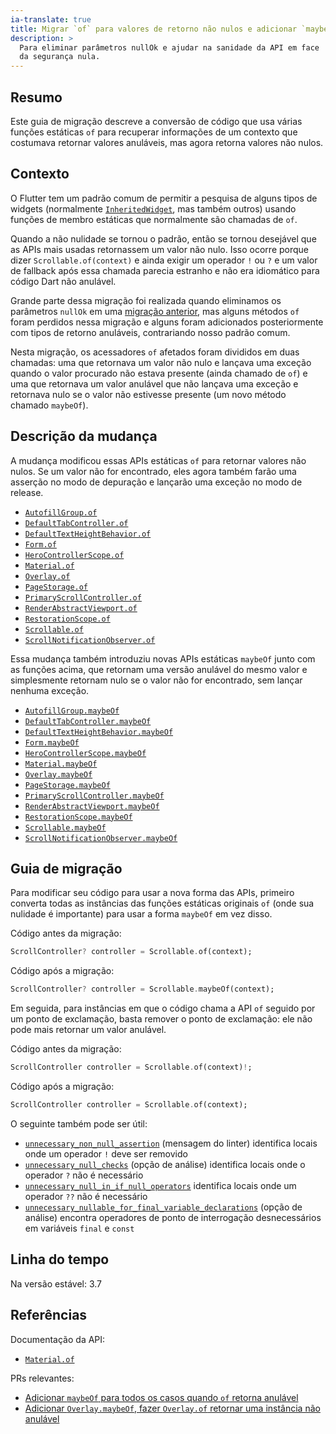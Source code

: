 ```yaml
---
ia-translate: true
title: Migrar `of` para valores de retorno não nulos e adicionar `maybeOf`
description: >
  Para eliminar parâmetros nullOk e ajudar na sanidade da API em face
  da segurança nula.
---
```


## Resumo

Este guia de migração descreve a conversão de código que usa várias funções
estáticas `of` para recuperar informações de um contexto que costumava retornar
valores anuláveis, mas agora retorna valores não nulos.

## Contexto

O Flutter tem um padrão comum de permitir a pesquisa de alguns tipos de widgets
(normalmente [`InheritedWidget`][], mas também outros) usando funções de membro
estáticas que normalmente são chamadas de `of`.

Quando a não nulidade se tornou o padrão, então se tornou desejável que as APIs
mais usadas retornassem um valor não nulo. Isso ocorre porque dizer
`Scrollable.of(context)` e ainda exigir um operador `!` ou `?` e um valor de
fallback após essa chamada parecia estranho e não era idiomático para código
Dart não anulável.

Grande parte dessa migração foi realizada quando eliminamos os parâmetros
`nullOk` em uma [migração anterior][], mas alguns métodos `of` foram perdidos
nessa migração e alguns foram adicionados posteriormente com tipos de retorno
anuláveis, contrariando nosso padrão comum.

Nesta migração, os acessadores `of` afetados foram divididos em duas chamadas:
uma que retornava um valor não nulo e lançava uma exceção quando o valor
procurado não estava presente (ainda chamado de `of`) e uma que retornava um
valor anulável que não lançava uma exceção e retornava nulo se o valor não
estivesse presente (um novo método chamado `maybeOf`).

## Descrição da mudança

A mudança modificou essas APIs estáticas `of` para retornar valores não nulos.
Se um valor não for encontrado, eles agora também farão uma asserção no modo de
depuração e lançarão uma exceção no modo de release.

*   [`AutofillGroup.of`]
*   [`DefaultTabController.of`]
*   [`DefaultTextHeightBehavior.of`]
*   [`Form.of`]
*   [`HeroControllerScope.of`]
*   [`Material.of`]
*   [`Overlay.of`]
*   [`PageStorage.of`]
*   [`PrimaryScrollController.of`]
*   [`RenderAbstractViewport.of`]
*   [`RestorationScope.of`]
*   [`Scrollable.of`]
*   [`ScrollNotificationObserver.of`]

Essa mudança também introduziu novas APIs estáticas `maybeOf` junto com as
funções acima, que retornam uma versão anulável do mesmo valor e simplesmente
retornam nulo se o valor não for encontrado, sem lançar nenhuma exceção.

*   [`AutofillGroup.maybeOf`]
*   [`DefaultTabController.maybeOf`]
*   [`DefaultTextHeightBehavior.maybeOf`]
*   [`Form.maybeOf`]
*   [`HeroControllerScope.maybeOf`]
*   [`Material.maybeOf`]
*   [`Overlay.maybeOf`]
*   [`PageStorage.maybeOf`]
*   [`PrimaryScrollController.maybeOf`]
*   [`RenderAbstractViewport.maybeOf`]
*   [`RestorationScope.maybeOf`]
*   [`Scrollable.maybeOf`]
*   [`ScrollNotificationObserver.maybeOf`]

## Guia de migração

Para modificar seu código para usar a nova forma das APIs, primeiro converta
todas as instâncias das funções estáticas originais `of` (onde sua nulidade é
importante) para usar a forma `maybeOf` em vez disso.

Código antes da migração:

```dart
ScrollController? controller = Scrollable.of(context);
```

Código após a migração:

```dart
ScrollController? controller = Scrollable.maybeOf(context);
```

Em seguida, para instâncias em que o código chama a API `of` seguido por um ponto
de exclamação, basta remover o ponto de exclamação: ele não pode mais retornar
um valor anulável.

Código antes da migração:

```dart
ScrollController controller = Scrollable.of(context)!;
```

Código após a migração:

```dart
ScrollController controller = Scrollable.of(context);
```

O seguinte também pode ser útil:

*   [`unnecessary_non_null_assertion`][] (mensagem do linter) identifica
    locais onde um operador `!` deve ser removido
*   [`unnecessary_null_checks`][] (opção de análise) identifica locais onde o
    operador `?` não é necessário
*   [`unnecessary_null_in_if_null_operators`][] identifica locais onde um
    operador `??` não é necessário
*   [`unnecessary_nullable_for_final_variable_declarations`][] (opção de
    análise) encontra operadores de ponto de interrogação desnecessários em
    variáveis `final` e `const`

## Linha do tempo

Na versão estável: 3.7

## Referências

Documentação da API:

*   [`Material.of`][]

PRs relevantes:

*   [Adicionar `maybeOf` para todos os casos quando `of` retorna anulável][]
*   [Adicionar `Overlay.maybeOf`, fazer `Overlay.of` retornar uma instância não
    anulável][]

[migração anterior]: /release/breaking-changes/eliminating-nullok-parameters
[`unnecessary_non_null_assertion`]: {{site.dart-site}}/tools/diagnostic-messages#unnecessary_non_null_assertion
[`unnecessary_null_checks`]: {{site.dart-site}}/tools/linter-rules#unnecessary_null_checks
[`unnecessary_null_in_if_null_operators`]: {{site.dart-site}}/tools/linter-rules#unnecessary_null_in_if_null_operators
[`unnecessary_nullable_for_final_variable_declarations`]: {{site.dart-site}}/tools/linter-rules#unnecessary_nullable_for_final_variable_declarations
[`AutofillGroup.maybeOf`]: {{site.api}}/flutter/widgets/AutofillGroup/maybeOf.html
[`AutofillGroup.of`]: {{site.api}}/flutter/widgets/AutofillGroup/of.html
[`DefaultTabController.maybeOf`]: {{site.api}}/flutter/material/DefaultTabController/maybeOf.html
[`DefaultTabController.of`]: {{site.api}}/flutter/material/DefaultTabController/of.html
[`DefaultTextHeightBehavior.maybeOf`]: {{site.api}}/flutter/widgets/DefaultTextHeightBehavior/maybeOf.html
[`DefaultTextHeightBehavior.of`]: {{site.api}}/flutter/widgets/DefaultTextHeightBehavior/of.html
[`Form.maybeOf`]: {{site.api}}/flutter/widgets/Form/maybeOf.html
[`Form.of`]: {{site.api}}/flutter/widgets/Form/of.html
[`HeroControllerScope.maybeOf`]: {{site.api}}/flutter/widgets/HeroControllerScope/maybeOf.html
[`HeroControllerScope.of`]: {{site.api}}/flutter/widgets/HeroControllerScope/of.html
[`InheritedWidget`]: {{site.api}}/flutter/widgets/InheritedWidget-class.html
[`Material.maybeOf`]: {{site.api}}/flutter/material/Material/maybeOf.html
[`Material.of`]: {{site.api}}/flutter/material/Material/of.html
[`Overlay.maybeOf`]: {{site.api}}/flutter/widgets/Overlay/maybeOf.html
[`Overlay.of`]: {{site.api}}/flutter/widgets/Overlay/of.html
[`PageStorage.maybeOf`]: {{site.api}}/flutter/widgets/PageStorage/maybeOf.html
[`PageStorage.of`]: {{site.api}}/flutter/widgets/PageStorage/of.html
[`PrimaryScrollController.maybeOf`]: {{site.api}}/flutter/widgets/PrimaryScrollController/maybeOf.html
[`PrimaryScrollController.of`]: {{site.api}}/flutter/widgets/PrimaryScrollController/of.html
[`RenderAbstractViewport.maybeOf`]: {{site.api}}/flutter/rendering/RenderAbstractViewport/maybeOf.html
[`RenderAbstractViewport.of`]: {{site.api}}/flutter/rendering/RenderAbstractViewport/of.html
[`RestorationScope.maybeOf`]: {{site.api}}/flutter/widgets/RestorationScope/maybeOf.html
[`RestorationScope.of`]: {{site.api}}/flutter/widgets/RestorationScope/of.html
[`Scrollable.maybeOf`]: {{site.api}}/flutter/widgets/Scrollable/maybeOf.html
[`Scrollable.of`]: {{site.api}}/flutter/widgets/Scrollable/of.html
[`ScrollNotificationObserver.maybeOf`]: {{site.api}}/flutter/widgets/ScrollNotificationObserver/maybeOf.html
[`ScrollNotificationObserver.of`]: {{site.api}}/flutter/widgets/ScrollNotificationObserver/of.html
[Adicionar `maybeOf` para todos os casos quando `of` retorna anulável]: {{site.repo.flutter}}/pull/114120
[Adicionar `Overlay.maybeOf`, fazer `Overlay.of` retornar uma instância não anulável]: {{site.repo.flutter}}/pull/110811
